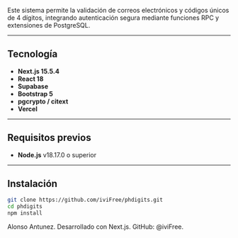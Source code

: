 Este sistema permite la validación de correos electrónicos y códigos únicos de 4 dígitos, integrando autenticación segura mediante funciones RPC y extensiones de PostgreSQL.

---

## Tecnología

- **Next.js 15.5.4**
- **React 18**
- **Supabase**
- **Bootstrap 5**
- **pgcrypto / citext**
- **Vercel**

---

## Requisitos previos

- **Node.js** v18.17.0 o superior

---

## Instalación

```bash
git clone https://github.com/iviFree/phdigits.git
cd phdigits
npm install
```

Alonso Antunez.
Desarrollado con Next.js.
GitHub: @iviFree.
